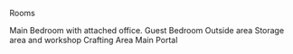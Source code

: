 Rooms

Main Bedroom with attached office.
Guest Bedroom
Outside area
Storage area and workshop
Crafting Area
Main Portal